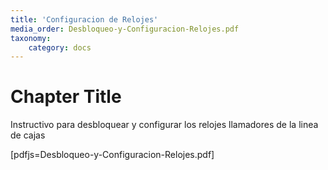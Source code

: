 ```yaml
---
title: 'Configuracion de Relojes'
media_order: Desbloqueo-y-Configuracion-Relojes.pdf
taxonomy:
    category: docs
---
```


# Chapter Title

Instructivo para desbloquear y configurar los relojes llamadores de la linea de cajas

[pdfjs=Desbloqueo-y-Configuracion-Relojes.pdf]


